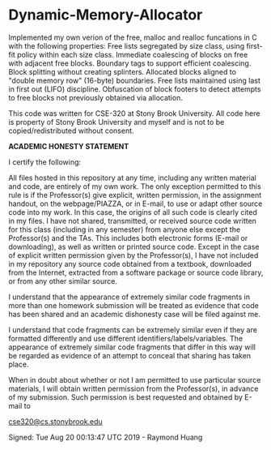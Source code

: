 # Dynamic-Memory-Allocator

Implemented my own verion of the free, malloc and realloc funcations in C with the following properties:
Free lists segregated by size class, using first-fit policy within each size class. 
Immediate coalescing of blocks on free with adjacent free blocks. 
Boundary tags to support efficient coalescing. Block splitting without creating splinters. 
Allocated blocks aligned to "double memory row" (16-byte) boundaries. 
Free lists maintained using last in first out (LIFO) discipline. 
Obfuscation of block footers to detect attempts to free blocks not previously obtained via allocation.   

This code was written for CSE-320 at Stony Brook University. All code here is property of Stony Brook University and myself and is not to be copied/redistributed without consent.

**ACADEMIC HONESTY STATEMENT**

I certify the following:


All files hosted in this repository at any time, including any written
material and code, are entirely of my own work. The only exception permitted to
this rule is if the Professor(s) give explicit, written permission, in the
assignment handout, on the webpage/PIAZZA, or in E-mail, to use or adapt other
source code into my work. In this case, the origins of all such code is clearly
cited in my files.
I have not shared, transmitted, or received source code written for this
class (including in any semester) from anyone else except the Professor(s) and
the TAs. This includes both electronic forms (E-mail or downloading), as well as
written or printed source code.
Except in the case of explicit written permission given by the Professor(s),
I have not included in my repository any source code obtained from a textbook,
downloaded from the Internet, extracted from a software package or source code
library, or from any other similar source.


I understand that the appearance of extremely similar code fragments in more
than one homework submission will be treated as evidence that code has been
shared and an academic dishonesty case will be filed against me.

I understand that code fragments can be extremely similar even if they are
formatted differently and use different identifiers/labels/variables. The
appearance of extremely similar code fragments that differ in this way will be
regarded as evidence of an attempt to conceal that sharing has taken place.

When in doubt about whether or not I am permitted to use particular source
materials, I will obtain written permission from the Professor(s), in advance of
my submission. Such permission is best requested and obtained by E-mail to


cse320@cs.stonybrook.edu

Signed:
Tue Aug 20 00:13:47 UTC 2019 - Raymond Huang
